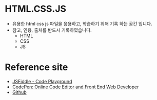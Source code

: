 # HTML.CSS.JS
 * 유용한 html css js 파일을 응용하고, 학습하기 위해 기록 하는 공간 입니다.
 * 참고, 인용, 출처를 반드시 기록하였습니다.
   * HTML
   * CSS
   * JS

# Reference site 
 * [JSFiddle - Code Playground](https://jsfiddle.net/)
 * [CodePen: Online Code Editor and Front End Web Developer](https://codepen.io/)
 * [Github](https://github.com/)
